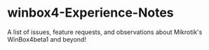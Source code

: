 # winbox4-Experience-Notes
A list of issues, feature requests, and observations about Mikrotik's WinBox4beta1 and beyond!
